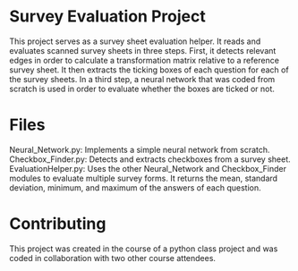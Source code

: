 # Survey Evaluation Project
This project serves as a survey sheet evaluation helper. It reads and evaluates scanned survey sheets in three steps. First, it detects relevant edges in order to calculate a transformation matrix relative to a reference survey sheet. It then extracts the ticking boxes of each question for each of the survey sheets. In a third step, a neural network that was coded from scratch is used in order to evaluate whether the boxes are ticked or not.

# Files
Neural_Network.py: Implements a simple neural network from scratch.
Checkbox_Finder.py: Detects and extracts checkboxes from a survey sheet.
EvaluationHelper.py: Uses the other Neural_Network and Checkbox_Finder modules to evaluate multiple survey forms. It returns the mean, standard deviation, minimum, and maximum of the answers of each question.

# Contributing
This project was created in the course of a python class project and was coded in collaboration with two other course attendees. 